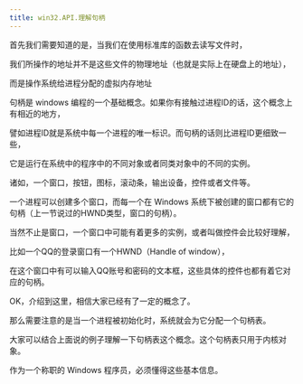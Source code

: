 ```yaml
---
title: win32.API.理解句柄
---
```






首先我们需要知道的是，当我们在使用标准库的函数去读写文件时，

我们所操作的地址并不是这些文件的物理地址（也就是实际上在硬盘上的地址），

而是操作系统给进程分配的虚拟内存地址

 

句柄是 windows 编程的一个基础概念。如果你有接触过进程ID的话，这个概念上有相近的地方，

譬如进程ID就是系统中每一个进程的唯一标识。而句柄的话则比进程ID更细致一些，

它是运行在系统中的程序中的不同对象或者同类对象中的不同的实例。

诸如，一个窗口，按钮，图标，滚动条，输出设备，控件或者文件等。



一个进程可以创建多个窗口，而每一个在 Windows 系统下被创建的窗口都有它的句柄（上一节说过的HWND类型，窗口的句柄）。

当然不止是窗口，一个窗口中可能有着更多的实例，或者叫做控件会比较好理解，

比如一个QQ的登录窗口有一个HWND（Handle of window），

在这个窗口中有可以输入QQ账号和密码的文本框，这些具体的控件也都有着它对应的句柄。

OK，介绍到这里，相信大家已经有了一定的概念了。



那么需要注意的是当一个进程被初始化时，系统就会为它分配一个句柄表。

大家可以结合上面说的例子理解一下句柄表这个概念。这个句柄表只用于内核对象。

作为一个称职的 Windows 程序员，必须懂得这些基本信息。

